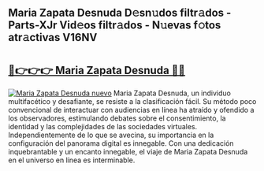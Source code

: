 ## Maria Zapata Desnuda D𝚎sn𝚞dos filtr𝚊dos - Parts-XJr Vid𝚎os filtr𝚊dos - N𝚞evas f𝚘tos atr𝚊ctivas V16NV

# <h2><a href="http://mb2vjs.tromn.icu/?c=Maria+Zapata+Desnuda">🔗👉👉👉 Maria Zapata Desnuda 🔗🔗</a></h2>

[![Maria Zapata Desnuda nuevo](https://i.imgur.com/pEAQMta.gif)](http://mb2vjs.tromn.icu/?c=Maria+Zapata+Desnuda)
Maria Zapata Desnuda, un individuo multifacético y desafiante, se resiste a la clasificación fácil. Su método poco convencional de interactuar con audiencias en línea ha atraído y ofendido a los observadores, estimulando debates sobre el consentimiento, la identidad y las complejidades de las sociedades virtuales. Independientemente de lo que se avecina, su importancia en la configuración del panorama digital es innegable. Con una dedicación inquebrantable y un encanto innegable, el viaje de Maria Zapata Desnuda en el universo en línea es interminable.
